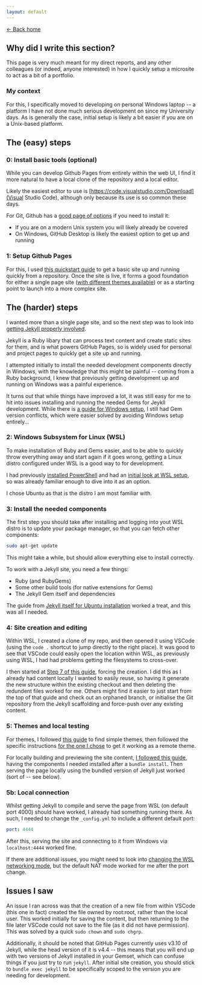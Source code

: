 ```yaml
---
layout: default
---
```


[&larr; Back home](./index.html)

## Why did I write this section?

This page is very much meant for my direct reports, and any other colleagues (or indeed, anyone interested) in how I quickly setup a microsite to act as a bit of a portfolio.

### My context

For this, I specifically moved to developing on personal Windows laptop -- a platform I have not done much serious development on since my University days. As is generally the case, initial setup is likely a bit easier if you are on a Unix-based platform.

## The (easy) steps

### 0: Install basic tools (optional)

While you can develop Github Pages from entirely within the web UI, I find it more natural to have a local clone of the repository and a local editor.

Likely the easiest editor to use is [https://code.visualstudio.com/Download](Visual Studio Code), although only because its use is so common these days.

For Git, Github has a [good page of options](https://github.com/git-guides/install-git) if you need to install it:
* If you are on a modern Unix system you will likely already be covered
* On Windows, GitHub Desktop is likely the easiest option to get up and running

### 1: Setup Github Pages

For this, I used [this quickstart guide](https://docs.github.com/en/pages/quickstart) to get a basic site up and running quickly from a repository. Once the site is live, it forms a good foundation for either a single page site ([with different themes available](https://pages.github.com/themes/)) or as a starting point to launch into a more complex site.

## The (harder) steps

I wanted more than a single page site, and so the next step was to look into [getting Jekyll properly involved](https://docs.github.com/en/pages/setting-up-a-github-pages-site-with-jekyll/about-github-pages-and-jekyll).

Jekyll is a Ruby libary that can process text content and create static sites for them, and is what powers GitHub Pages, so is widely used for personal and project pages to quickly get a site up and running.

I attempted initially to install the needed development components directly in Windows, with the knowledge that this might be painful -- coming from a Ruby background, I knew that previously getting development up and running on Windows was a painful experience.

 It turns out that while things have improved a lot, it was still easy for me to hit into issues installing and running the needed Gems for Jeykll development. While there is [a guide for Windows setup](https://jekyllrb.com/docs/installation/windows/), I still had Gem version conflicts, which were easier solved by avoiding Windows setup entirely...

### 2: Windows Subsystem for Linux (WSL)

To make installation of Ruby and Gems easier, and to be able to quickly throw everything away and start again if it goes wrong, getting a Linux distro configured under WSL is a good way to for development.

I had previously [installed PowerShell](https://learn.microsoft.com/en-us/powershell/scripting/install/installing-powershell-on-windows?view=powershell-7.5) and had an [initial look at WSL setup](https://learn.microsoft.com/en-us/windows/wsl/install), so was already familiar enough to dive into it as an option.

I chose Ubuntu as that is the distro I am most familiar with.

### 3: Install the needed components

The first step you should take after installing and logging into yout WSL distro is to update your package manager, so that you can fetch other components:

```bash
sudo apt-get update
```

This might take a while, but should allow everything else to install correctly.

To work with a Jekyll site, you need a few things:
* Ruby (and RubyGems)
* Some other build tools (for native extensions for Gems)
* The Jekyll Gem itself and dependencies

The guide from [Jekyll itself for Ubuntu installation](https://jekyllrb.com/docs/installation/ubuntu/) worked a treat, and this was all I needed.

### 4: Site creation and editing

Within WSL, I created a clone of my repo, and then opened it using VSCode (using the `code .` shortcut to jump directly to the right place). It was good to see that VSCode could easily open the location within WSL, as previously using WSL, I had had problems getting the filesystems to cross-over.

I then started at [Step 7 of this guide](https://docs.github.com/en/pages/setting-up-a-github-pages-site-with-jekyll/creating-a-github-pages-site-with-jekyll#creating-your-site), forcing the creation. I did this as I already had content locally I wanted to easily reuse, so having it generate the new structure within the existing checkout and then deleting the redundent files worked for me. Others might find it easier to just start from the top of that guide and check out an orphaned branch, or initialise the Git repository from the Jekyll scaffolding and force-push over any existing content.

### 5: Themes and local testing

For themes, I followed [this guide](https://docs.github.com/en/pages/setting-up-a-github-pages-site-with-jekyll/adding-a-theme-to-your-github-pages-site-using-jekyll) to find simple themes, then followed the specific instructions [for the one I chose](https://github.com/pages-themes/architect) to get it working as a remote theme.

For locally building and previewing the site content, [I followed this guide](https://docs.github.com/en/pages/setting-up-a-github-pages-site-with-jekyll/testing-your-github-pages-site-locally-with-jekyll), having the components I needed installed after a `bundle install`. Then serving the page locally using the bundled version of Jekyll just worked (sort of -- see below).

### 5b: Local connection

Whilst getting Jekyll to compile and serve the page from WSL (on default port 4000) should have worked, I already had something running there. As such, I needed to change the `_config.yml` to include a different default port:

```yml
port: 4444
```

After this, serving the site and connecting to it from Windows via `localhost:4444` worked fine.

If there are additional issues, you might need to look into [changing the WSL networking mode](https://learn.microsoft.com/en-us/windows/wsl/networking#mirrored-mode-networking), but the default NAT mode worked for me after the port change. 

## Issues I saw

An issue I ran across was that the creation of a new file from within VSCode (this one in fact) created the file owned by root:root, rather than the local user. This worked initially for saving the content, but then returning to the file later VSCode could not save to the file (as it did not have permission). This was solved by a quick `sudo chown` and `sudo chgrp`.

Additionally, it should be noted that GitHub Pages currently uses v3.10 of Jekyll, while the head version of it is v4.4 -- this means that you will end up with two versions of Jekyll installed in your Gemset, which can confuse things if you just try to run `jekyll`. After initial site creation, you should stick to `bundle exec jekyll` to be specifically scoped to the version you are needing for development.